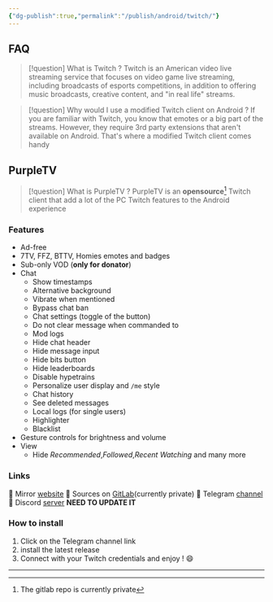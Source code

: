 ```yaml
---
{"dg-publish":true,"permalink":"/publish/android/twitch/"}
---
```


## FAQ
> [!question] What is Twitch ?
> Twitch is an American video live streaming service that focuses on video game live streaming, including broadcasts of esports competitions, in addition to offering music broadcasts, creative content, and "in real life" streams.

> [!question] Why would I use a modified Twitch client on Android ?
> If you are familiar with Twitch, you know that emotes or a big part of the streams. However, they require 3rd party extensions that aren't available on Android. That's where a modified Twitch client comes handy

## PurpleTV 
> [!question] What is PurpleTV ?
> PurpleTV is an **opensource**[^opensource] Twitch client that add a lot of the PC Twitch features to the Android experience

### Features
* Ad-free
* 7TV, FFZ, BTTV, Homies emotes and badges
* Sub-only VOD (**only for donator**)
* Chat
	* Show timestamps
	* Alternative background
	* Vibrate when mentioned
	* Bypass chat ban
	* Chat settings (toggle of the button)
	* Do not clear message when commanded to
	* Mod logs
	* Hide chat header
	* Hide message input
	* Hide bits button
	* Hide leaderboards
	* Disable hypetrains
	* Personalize user display and `/me` style
	* Chat history
	* See deleted messages
	* Local logs (for single users)
	* Highlighter
	* Blacklist
* Gesture controls for brightness and volume
* View
	* Hide *Recommended*,*Followed*,*Recent Watching* and many more
### Links
🔗 Mirror [website](https://purpletv.aeong.one/)
🔗 Sources on [GitLab](https://gitlab.com/twitchmod/orange-tv)(currently private)
🔗 Telegram [channel](https://t.me/pubTw)
🔗 Discord [server]() **NEED TO UPDATE IT**

### How to install
1. Click on the Telegram channel link
2. install the latest release
3. Connect with your Twitch credentials and enjoy ! 😄
---
[^opensource]:The gitlab repo is currently private